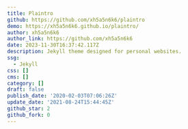 ```yaml
---
title: Plaintro
github: https://github.com/xh5a5n6k6/plaintro
demo: https://xh5a5n6k6.github.io/plaintro/
author: xh5a5n6k6
author_link: https://github.com/xh5a5n6k6
date: 2023-11-30T16:37:42.117Z
description: Jekyll theme designed for personal websites.
ssg:
  - Jekyll
css: []
cms: []
category: []
draft: false
publish_date: '2020-02-03T07:06:26Z'
update_date: '2021-08-24T15:44:45Z'
github_star: 2
github_fork: 0
---
```

